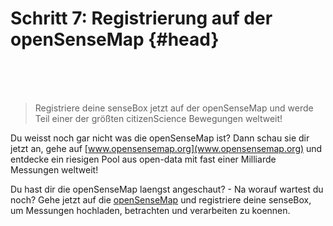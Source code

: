 # Schritt 7: Registrierung auf der openSenseMap {#head}
<div class="description"></div>

<div class="line">
    <br>
    <br>
    <br>
</div>

>Registriere deine senseBox jetzt auf der openSenseMap und werde Teil einer der größten citizenScience Bewegungen weltweit!

Du weisst noch gar nicht was die openSenseMap ist? Dann schau sie dir jetzt an, gehe auf [www.opensensemap.org](www.opensensemap.org) und entdecke ein riesigen Pool aus open-data mit fast einer Milliarde Messungen weltweit!

Du hast dir die openSenseMap laengst angeschaut? - Na worauf wartest du noch?
Gehe jetzt auf die [openSenseMap](opensensemap.org) und registriere deine senseBox, um Messungen hochladen, betrachten und verarbeiten zu koennen.